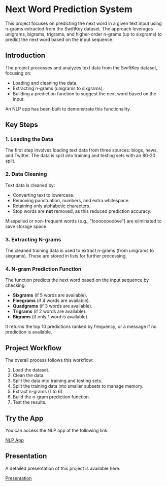 # Next Word Prediction System

This project focuses on predicting the next word in a given text input using n-grams extracted from the SwiftKey dataset. The approach leverages unigrams, bigrams, trigrams, and higher-order n-grams (up to sixgrams) to predict the next word based on the input sequence.

## Introduction

The project processes and analyzes text data from the SwiftKey dataset, focusing on:
- Loading and cleaning the data.
- Extracting n-grams (unigrams to sixgrams).
- Building a prediction function to suggest the next word based on the input.

An NLP app has been built to demonstrate this functionality.

## Key Steps

### 1. Loading the Data
The first step involves loading text data from three sources: blogs, news, and Twitter. The data is split into training and testing sets with an 80-20 split.

### 2. Data Cleaning
Text data is cleaned by:
- Converting text to lowercase.
- Removing punctuation, numbers, and extra whitespace.
- Retaining only alphabetic characters.
- Stop words are **not** removed, as this reduced prediction accuracy.

Misspelled or non-frequent words (e.g., "looooooooove") are eliminated to save storage space.

### 3. Extracting N-grams
The cleaned training data is used to extract n-grams (from unigrams to sixgrams). These are stored in lists for further processing.

### 4. N-gram Prediction Function
The function predicts the next word based on the input sequence by checking:
- **Sixgrams** (if 5 words are available).
- **Fivegrams** (if 4 words are available).
- **Quadgrams** (if 3 words are available).
- **Trigrams** (if 2 words are available).
- **Bigrams** (if only 1 word is available).

It returns the top 10 predictions ranked by frequency, or a message if no prediction is available.

## Project Workflow

The overall process follows this workflow:

1. Load the dataset.
2. Clean the data.
3. Split the data into training and testing sets.
4. Split the training data into smaller subsets to manage memory.
5. Extract n-grams (1 to 6).
6. Build the n-gram prediction function.
7. Test the results.

## Try the App

You can access the NLP app at the following link:

[NLP App](https://datasciencebyraghda.shinyapps.io/myapp/)

## Presentation

A detailed presentation of this project is available here:

[Presentation](https://rpubs.com/Raghda_Altaei/1212259)


